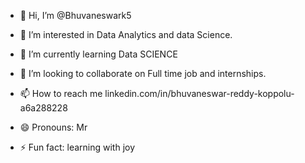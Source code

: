 - 👋 Hi, I’m @Bhuvaneswark5
- 👀 I’m interested in Data Analytics and data Science.
- 🌱 I’m currently learning Data SCIENCE
- 💞️ I’m looking to collaborate on Full time job and internships.
- 📫 How to reach me linkedin.com/in/bhuvaneswar-reddy-koppolu-a6a288228

- 😄 Pronouns: Mr
- ⚡ Fun fact: learning with joy

<!---
Bhuvaneswark5/Bhuvaneswark5 is a ✨ special ✨ repository because its `README.md` (this file) appears on your GitHub profile.
You can click the Preview link to take a look at your changes.
--->

